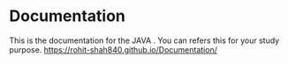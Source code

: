 # Documentation
This is the documentation for the JAVA . You can refers this for your study purpose.
https://rohit-shah840.github.io/Documentation/
